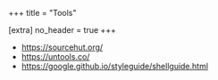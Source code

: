 +++
title = "Tools"

[extra]
no_header = true
+++

- https://sourcehut.org/
- https://untools.co/
- https://google.github.io/styleguide/shellguide.html
